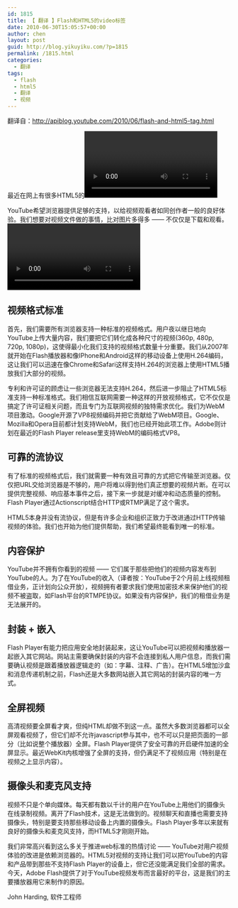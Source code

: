 ```yaml
---
id: 1815
title: 【 翻译 】Flash和HTML5的video标签
date: 2010-06-30T15:05:57+00:00
author: chen
layout: post
guid: http://blog.yikuyiku.com/?p=1815
permalink: /1815.html
categories:
  - 翻译
tags:
  - flash
  - html5
  - 翻译
  - 视频
---
```

翻译自：http://apiblog.youtube.com/2010/06/flash-and-html5-tag.html

最近在网上有很多HTML5的<video>标签替代Flash Player的讨论。大家为HTML5的<video>标签兴奋，而且目前大多数的Youtube视频已经可以通过HTML5播放器播放。这表示，<video>标签的确是往开放标准迈进的一大步，而Flash平台则要在视频播放方面继续扮演那个充满争议的角色。

YouTube希望浏览器提供足够的支持，以给视频观看者如同创作者一般的良好体验。我们想要对视频文件做的事情，比对图片多得多 —— 不仅仅是下载和观看。<video>标签满足了基本的观看需求，在其它需求上也有不错的进展，但还不能满足像类似YouTube这种网站全部需求。

## 视频格式标准

首先，我们需要所有浏览器支持一种标准的视频格式。用户夜以继日地向YouTube上传大量内容，我们要把它们转化成各种尺寸的视频(360p, 480p, 720p, 1080p)，这使得最小化我们支持的视频格式数量十分重要。我们从2007年就开始在Flash播放器和像IPhone和Android这样的移动设备上使用H.264编码，这让我们可以迅速在像Chrome和Safari这样支持H.264的浏览器上使用HTML5播放我们大部分的视频。

专利和许可证的顾虑让一些浏览器无法支持H.264，然后进一步阻止了HTML5标准支持一种标准格式。我们相信互联网需要一种这样的开放视频格式，它不仅仅是搞定了许可证相关问题，而且专门为互联网视频的独特需求优化。我们为WebM项目激动。Google开源了VP8视频编码并把它贡献给了WebM项目。Google、Mozilla和Opera目前都计划支持WebM，我们也已经开始此项工作。Adobe则计划在最近的Flash Player release里支持WebM的编码格式VP8。

## 可靠的流协议

有了标准的视频格式后，我们就需要一种有效且可靠的方式把它传输至浏览器。仅仅把URL交给浏览器是不够的，用户将难以得到他们真正想要的视频片断。在可以提供完整视频、响应基本事件之后，接下来一步就是对缓冲和动态质量的控制。Flash Player通过Actionscript结合HTTP或RTMP满足了这个需求。

HTML5本身并没有流协议，但是有许多企业和组织正致力于改进通过HTTP传输视频的体验。我们也开始为他们提供帮助，我们希望最终能看到唯一的标准。

## 内容保护

YouTube并不拥有你看到的视频 —— 它们属于那些把他们的视频内容发布到YouTube的人。为了在YouTube的收入（译者按：YouTube于2个月前上线视频租借业务，正计划向公众开放），视频拥有者要求我们使用加密技术来保护他们的视频不被盗取，如Flash平台的RTMPE协议。如果没有内容保护，我们的租借业务是无法展开的。

## 封装 + 嵌入

Flash Player有能力把应用安全地封装起来，这让YouTube可以把视频和播放器一起嵌入其它网站。网站主需要确保封装的内容不会连接到私人用户信息，而我们需要确认视频是跟着播放器逻辑走的（如：字幕、注释、广告）。在HTML5增加沙盒和消息传递机制之前，Flash还是大多数网站嵌入其它网站的封装内容的唯一方式。

## 全屏视频

高清视频要全屏看才爽，但纯HTML却做不到这一点。虽然大多数浏览器都可以全屏观看视频了，但它们却不允许javascript参与其中，也不可以只是把页面的一部分（比如说整个播放器）全屏。Flash Player提供了安全可靠的开启硬件加速的全屏显示。最近WebKit内核增强了全屏的支持，但仍满足不了视频应用（特别是在视频之上显示内容）。

## 摄像头和麦克风支持

视频不只是个单向媒体。每天都有数以千计的用户在YouTube上用他们的摄像头在线录制视频。离开了Flash技术，这是无法做到的。视频聊天和直播也需要支持摄像头，特别是要支持那些移动设备上内置的摄像头。Flash Player多年以来就有良好的摄像头和麦克风支持，而HTML5才刚刚开始。

我们非常高兴看到这么多关于推进web标准的热情讨论 —— YouTube对用户视频体验的改进是依赖浏览器的。HTML5对视频的支持让我们可以把YouTube的内容和产品带到那些不支持Flash Player的设备上，但它还没能满足我们全部的需求。今天，Adobe Flash提供了对于YouTube视频发布而言最好的平台，这是我们的主要播放器用它来制作的原因。

John Harding, 软件工程师